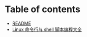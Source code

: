 # Table of contents

* [README](README.md)
* [Linux 命令行与 shell 脚本编程大全](linux-command-line-shell-scripting-bible.md)
